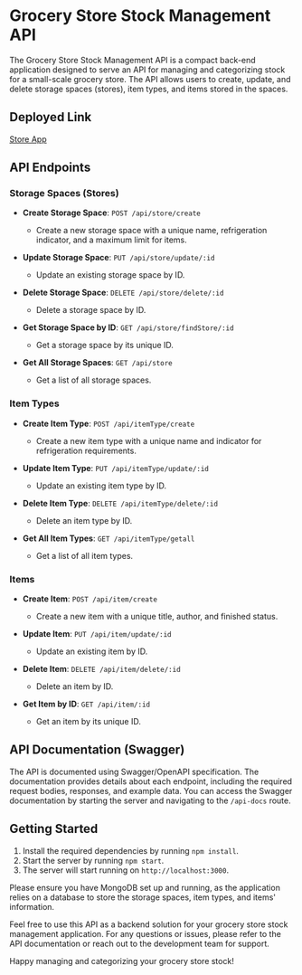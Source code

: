 # Grocery Store Stock Management API

The Grocery Store Stock Management API is a compact back-end application designed to serve an API for managing and categorizing stock for a small-scale grocery store. The API allows users to create, update, and delete storage spaces (stores), item types, and items stored in the spaces.

## Deployed Link

[Store App]("https://store-app-g0cb.onrender.com/api-docs/")

## API Endpoints

### Storage Spaces (Stores)

- **Create Storage Space**: `POST /api/store/create`
  - Create a new storage space with a unique name, refrigeration indicator, and a maximum limit for items.

- **Update Storage Space**: `PUT /api/store/update/:id`
  - Update an existing storage space by ID.

- **Delete Storage Space**: `DELETE /api/store/delete/:id`
  - Delete a storage space by ID.

- **Get Storage Space by ID**: `GET /api/store/findStore/:id`
  - Get a storage space by its unique ID.

- **Get All Storage Spaces**: `GET /api/store`
  - Get a list of all storage spaces.

### Item Types

- **Create Item Type**: `POST /api/itemType/create`
  - Create a new item type with a unique name and indicator for refrigeration requirements.

- **Update Item Type**: `PUT /api/itemType/update/:id`
  - Update an existing item type by ID.

- **Delete Item Type**: `DELETE /api/itemType/delete/:id`
  - Delete an item type by ID.

- **Get All Item Types**: `GET /api/itemType/getall`
  - Get a list of all item types.

### Items

- **Create Item**: `POST /api/item/create`
  - Create a new item with a unique title, author, and finished status.

- **Update Item**: `PUT /api/item/update/:id`
  - Update an existing item by ID.

- **Delete Item**: `DELETE /api/item/delete/:id`
  - Delete an item by ID.

- **Get Item by ID**: `GET /api/item/:id`
  - Get an item by its unique ID.

## API Documentation (Swagger)

The API is documented using Swagger/OpenAPI specification. The documentation provides details about each endpoint, including the required request bodies, responses, and example data. You can access the Swagger documentation by starting the server and navigating to the `/api-docs` route.

## Getting Started

1. Install the required dependencies by running `npm install`.
2. Start the server by running `npm start`.
3. The server will start running on `http://localhost:3000`.

Please ensure you have MongoDB set up and running, as the application relies on a database to store the storage spaces, item types, and items' information.

Feel free to use this API as a backend solution for your grocery store stock management application. For any questions or issues, please refer to the API documentation or reach out to the development team for support.

Happy managing and categorizing your grocery store stock!